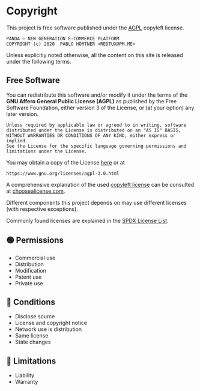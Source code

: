 # Copyright

This project is free software published under the [AGPL] copyleft license.

    PANDA – NEW GENERATION E-COMMERCE PLATFORM
    COPYRIGHT (c) 2020  PABLO HÖRTNER <REDTUX@PM.ME>

Unless explicitly noted otherwise,
all the content on this site is released under the following terms.

[agpl]: https://www.gnu.org/licenses/agpl-3.0.html "GNU Affero General Public License"

## Free Software

You can redistribute this software and/or modify it under the terms of the
**GNU Affero General Public License (AGPL)** as published by the Free Software Foundation,
either version 3 of the License, or (at your option) any later version.

    Unless required by applicable law or agreed to in writing, software
    distributed under the License is distributed on an "AS IS" BASIS,
    WITHOUT WARRANTIES OR CONDITIONS OF ANY KIND, either express or implied.
    See the License for the specific language governing permissions and
    limitations under the License.

You may obtain a copy of the License [here](license.md) or at

    https://www.gnu.org/licenses/agpl-3.0.html

A comprehensive explanation of the used [copyleft license](https://en.wikipedia.org/wiki/Copyleft)
can be consulted at [choosealicense.com](https://choosealicense.com/licenses/agpl-3.0/).

Different components this project depends on
may use different licenses (with respective exceptions).

Commonly found licenses are explained in the [SPDX License List](https://spdx.org/licenses/).

## 🟢 Permissions

* Commercial use
* Distribution
* Modification
* Patent use
* Private use

## 🔵 Conditions

* Disclose source
* License and copyright notice
* Network use is distribution
* Same license
* State changes

## 🔴 Limitations

* Liability
* Warranty
